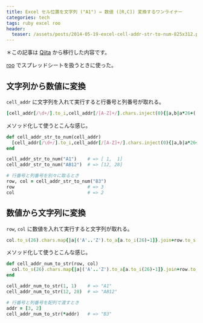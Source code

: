 ```yaml
---
title: Excel セル位置を文字列 ("A1") ⇔ 数値 ([R,C]) 変換するワンライナー
categories: tech
tags: ruby excel roo
header:
  teaser: /assets/posts/2014-05-19-excel-cell-addr-str-to-num-825x312.png
---
```


＊この記事は [Qiita](http://qiita.com/akihyro/items/432f63ad9dc90f415e2d) から移行した内容です。

[roo](http://roo.rubyforge.org/) でスプレッドシートを扱うときに使った。

<!--more-->

## 文字列から数値に変換

`cell_addr` に文字列を入れて実行すると行番号と列番号が取れる。

```ruby
[cell_addr[/\d+/].to_i,cell_addr[/[A-Z]+/].chars.inject(0){|a,b|a*26+('A'..'Z').find_index(b)+1}]
```

メソッド化して使うとこんな感じ。

```ruby
def cell_addr_str_to_num(cell_addr)
  [cell_addr[/\d+/].to_i,cell_addr[/[A-Z]+/].chars.inject(0){|a,b|a*26+('A'..'Z').find_index(b)+1}]
end

cell_addr_str_to_num("A1")    # => [ 1,  1]
cell_addr_str_to_num("AB12")  # => [12, 28]

# 行番号と列番号を別々に取るとき
row, col = cell_addr_str_to_num("B3")
row                           # => 3
col                           # => 2
```

## 数値から文字列に変換

`row`, `col` に数値を入れて実行すると文字列が取れる。

```ruby
col.to_s(26).chars.map{|a|('A'..'Z').to_a[a.to_i(26)-1]}.join+row.to_s
```

メソッド化して使うとこんな感じ。

```ruby
def cell_addr_num_to_str(row, col)
  col.to_s(26).chars.map{|a|('A'..'Z').to_a[a.to_i(26)-1]}.join+row.to_s
end

cell_addr_num_to_str(1, 1)    # => "A1"
cell_addr_num_to_str(12, 28)  # => "AB12"

# 行番号と列番号を配列で渡すとき
addr = [3, 2]
cell_addr_num_to_str(*addr)   # => "B3"
```
